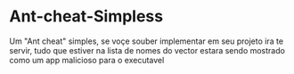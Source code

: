 # Ant-cheat-Simpless
Um "Ant cheat" simples, se voçe souber implementar em seu projeto ira te servir, tudo que estiver na lista de nomes do vector estara sendo mostrado como um app malicioso para o executavel
